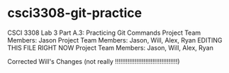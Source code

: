 # csci3308-git-practice
CSCI 3308 Lab 3 Part A.3: Practicing Git Commands
Project Team Members: 
Jason
Project Team Members: Jason, Will, Alex, Ryan
EDITING THIS FILE RIGHT NOW
Project Team Members: Jason, Will, Alex, Ryan

Corrected Will's Changes (not really !!!!!!!!!!!!!!!!!!!!!!!!!!!!!!!!!!!)
